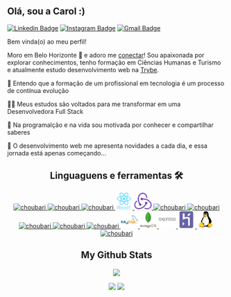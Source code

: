 ## Olá, sou a Carol :)
  
[![Linkedin Badge](https://img.shields.io/badge/-CarolinaVasconcelos-blue?style=flat-square&logo=Linkedin&logoColor=white&link=https://www.linkedin.com/in/carolina-vasconcelos-pinheiro/)](https://www.linkedin.com/in/carolina-vasconcelos-pinheiro/)
[![Instagram Badge](https://img.shields.io/badge/-@carol.v.pinheiro-purple?style=flat&logo=instagram&logoColor=white&link=https://www.instagram.com/carol.v.pinheiro/)](https://www.instagram.com/carol.v.pinheiro/)
[![Gmail Badge](https://img.shields.io/badge/-carolinavpinheiro-c14438?style=flat&logo=Gmail&logoColor=white&link=mailto:carolinavpinheiro@gmail.com)](mailto:carolinavpinheiro@gmail.com)
  
  
Bem vinda(o) ao meu perfil!

Moro em Belo Horizonte &#127751; e adoro me [conectar](https://www.linkedin.com/in/carolina-vasconcelos-pinheiro/)!
Sou apaixonada por explorar conhecimentos, tenho formação em Ciências Humanas e Turismo e atualmente estudo desenvolvimento web na [Trybe](https://www.betrybe.com/).

  
&#128215; Entendo que a formação de um profissional em tecnologia é um processo de contínua evolução

👨‍💻 Meus estudos são voltados para me transformar em uma Desenvolvedora Full Stack

&#129327; Na programalção e na vida sou motivada por conhecer e compartilhar saberes

🔭 O desenvolvimento web me apresenta novidades a cada dia, e essa jornada está apenas começando...

<div  align="center">

## Linguaguens e ferramentas 🛠


<p float="left">
 <a href="https://en.wikipedia.org/wiki/HTML">
<img alt="choubari" src="https://devstickers.com/assets/img/pro/iqm9.png" width="40">
 </a>
 <a href="https://en.wikipedia.org/wiki/CCS3">
<img alt="choubari" src="https://devstickers.com/assets/img/pro/8pnd.png" width="40">
  </a>
 <a href="https://en.wikipedia.org/wiki/JavaScript">
<img alt="choubari" src="https://devstickers.com/assets/img/pro/i4eg.png" width="40">
  </a>
 <a href="https://reactjs.org/">
<img alt="choubari" src="https://raw.githubusercontent.com/devicons/devicon/master/icons/react/react-original-wordmark.svg" width="40">
  </a>
  <a href="https://code.visualstudio.com/">
<img alt="choubari" src="https://raw.githubusercontent.com/devicons/devicon/master/icons/redux/redux-original.svg" width="40">
  </a>
 <a href="https://nodejs.org/en/">
<img alt="choubari" src="https://devstickers.com/assets/img/pro/iuw5.png" width="40">
  </a>
 <a href="https://code.visualstudio.com/">
<img alt="choubari" src="https://devstickers.com/assets/img/pro/saxu.png" width="40">
  </a>
<a href="https://nodejs.org/en/">
<img alt="choubari" src="https://camo.githubusercontent.com/03899ca15bc7682cad570e2638be85926777122dce4b90151d5efc897660d5cd/68747470733a2f2f696d672e69636f6e73382e636f6d2f636f6c6f722f34382f3030303030302f6e6f64656a732e706e67" width="40">
  </a>
  <a href="https://jestjs.io/">
<img alt="choubari" src="https://image.pngaaa.com/6/3692006-middle.png" width="40">
  </a>
   <a href="https://testing-library.com/">
<img alt="choubari" src="https://camo.githubusercontent.com/aa85cea585880ae694b4fe8dde116d092b8907d6351c71fcd76f00f7586fad72/68747470733a2f2f74657374696e672d6c6962726172792e636f6d2f696d672f6f63746f7075732d313238783132382e706e67" width="40">
  </a>
  <a href="https://www.mysql.com/">
<img alt="choubari" src="https://raw.githubusercontent.com/devicons/devicon/master/icons/mysql/mysql-original-wordmark.svg" width="40">
  </a>
    <a href="https://www.mongodb.com/pt-br">
<img alt="choubari" src="https://raw.githubusercontent.com/devicons/devicon/master/icons/mongodb/mongodb-original-wordmark.svg" width="40">
  </a>
   <a href="https://expressjs.com/pt-br/">
<img alt="choubari" src="https://raw.githubusercontent.com/devicons/devicon/master/icons/express/express-original-wordmark.svg" width="40">
  </a>
  <a href="https://dashboard.heroku.com/">
<img alt="choubari" src="https://raw.githubusercontent.com/devicons/devicon/master/icons/heroku/heroku-plain.svg" width="40">
  </a>
  <a href="https://www.linux.org/">
<img alt="choubari" src="https://raw.githubusercontent.com/devicons/devicon/master/icons/linux/linux-original.svg" width="40">
  </a>
  <a href="https://www.npmjs.com/">
<img alt="choubari" src="https://haynes.blog.br/wp-content/uploads/2018/04/featured_huf4ccd09dd756afcbac5f8896d9a60c65_19260_680x0_resize_q75_box.jpg" width="40">
  </a>
  </p>
  
  </div>


<h2 align="center">
My Github Stats
</h3>

<p align="center">
<img align="center" src="https://github-readme-streak-stats.herokuapp.com/?user=carolvpinheiro&theme=dracula">
</p>

<p align="center">
<img align="center" src="https://github-readme-stats.vercel.app/api/top-langs/?username=carolvpinheiro&layout=compact&bg_color=0,73FA79,73FDFF,7A81FF&theme=graywhite&langs_count=10&exclude_repo=kasweb">

<img align="center" src="https://github-readme-stats.vercel.app/api?username=carolvpinheiro&count_private=true&show_icons=trueline_height=21&bg_color=0,EC6C6C,FFD479,FFFC79,73FA79&theme=graywhite">	
</p>
